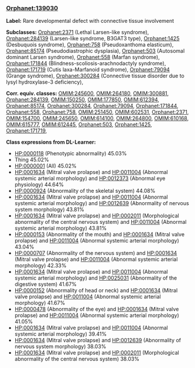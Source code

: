 
### [Orphanet:139030](http://www.orpha.net/ORDO/Orphanet_139030)
**Label:** Rare developmental defect with connective tissue involvement

**Subclasses:** [Orphanet:2371](http://www.orpha.net/ORDO/Orphanet_2371) (Lethal Larsen-like syndrome), [Orphanet:284139](http://www.orpha.net/ORDO/Orphanet_284139) (Larsen-like syndrome, B3GAT3 type), [Orphanet:1425](http://www.orpha.net/ORDO/Orphanet_1425) (Desbuquois syndrome), [Orphanet:758](http://www.orpha.net/ORDO/Orphanet_758) (Pseudoxanthoma elasticum), [Orphanet:85174](http://www.orpha.net/ORDO/Orphanet_85174) (Pseudodiastrophic dysplasia), [Orphanet:503](http://www.orpha.net/ORDO/Orphanet_503) (Autosomal dominant Larsen syndrome), [Orphanet:558](http://www.orpha.net/ORDO/Orphanet_558) (Marfan syndrome), [Orphanet:171844](http://www.orpha.net/ORDO/Orphanet_171844) (Blindness-scoliosis-arachnodactyly syndrome), [Orphanet:171719](http://www.orpha.net/ORDO/Orphanet_171719) (Cutis laxa-Marfanoid syndrome), [Orphanet:79094](http://www.orpha.net/ORDO/Orphanet_79094) (Grange syndrome), [Orphanet:300284](http://www.orpha.net/ORDO/Orphanet_300284) (Connective tissue disorder due to lysyl hydroxylase-3 deficiency), 

**Corr. equiv. classes:** [OMIM:245600](http://purl.obolibrary.org/obo/OMIM_245600), [OMIM:264180](http://purl.obolibrary.org/obo/OMIM_264180), [OMIM:300881](http://purl.obolibrary.org/obo/OMIM_300881), [Orphanet:284139](http://www.orpha.net/ORDO/Orphanet_284139), [OMIM:150250](http://purl.obolibrary.org/obo/OMIM_150250), [OMIM:177850](http://purl.obolibrary.org/obo/OMIM_177850), [OMIM:612394](http://purl.obolibrary.org/obo/OMIM_612394), [Orphanet:85174](http://www.orpha.net/ORDO/Orphanet_85174), [Orphanet:300284](http://www.orpha.net/ORDO/Orphanet_300284), [Orphanet:79094](http://www.orpha.net/ORDO/Orphanet_79094), [Orphanet:171844](http://www.orpha.net/ORDO/Orphanet_171844), [Orphanet:558](http://www.orpha.net/ORDO/Orphanet_558), [Orphanet:758](http://www.orpha.net/ORDO/Orphanet_758), [OMIM:251450](http://purl.obolibrary.org/obo/OMIM_251450), [OMIM:602531](http://purl.obolibrary.org/obo/OMIM_602531), [Orphanet:2371](http://www.orpha.net/ORDO/Orphanet_2371), [OMIM:154700](http://purl.obolibrary.org/obo/OMIM_154700), [OMIM:245650](http://purl.obolibrary.org/obo/OMIM_245650), [OMIM:614100](http://purl.obolibrary.org/obo/OMIM_614100), [OMIM:264800](http://purl.obolibrary.org/obo/OMIM_264800), [OMIM:610168](http://purl.obolibrary.org/obo/OMIM_610168), [OMIM:615777](http://purl.obolibrary.org/obo/OMIM_615777), [OMIM:612445](http://purl.obolibrary.org/obo/OMIM_612445), [Orphanet:503](http://www.orpha.net/ORDO/Orphanet_503), [Orphanet:1425](http://www.orpha.net/ORDO/Orphanet_1425), [Orphanet:171719](http://www.orpha.net/ORDO/Orphanet_171719), 

**Class expressions from DL-Learner:**

- [HP:0000118](http://purl.obolibrary.org/obo/HP_0000118) (Phenotypic abnormality) 45.03%
- Thing 45.02%
- [HP:0000001](http://purl.obolibrary.org/obo/HP_0000001) (All) 45.02%
- [HP:0001634](http://purl.obolibrary.org/obo/HP_0001634) (Mitral valve prolapse) and [HP:0011004](http://purl.obolibrary.org/obo/HP_0011004) (Abnormal systemic arterial morphology) and [HP:0012373](http://purl.obolibrary.org/obo/HP_0012373) (Abnormal eye physiology) 44.64%
- [HP:0000924](http://purl.obolibrary.org/obo/HP_0000924) (Abnormality of the skeletal system) 44.08%
- [HP:0001634](http://purl.obolibrary.org/obo/HP_0001634) (Mitral valve prolapse) and [HP:0011004](http://purl.obolibrary.org/obo/HP_0011004) (Abnormal systemic arterial morphology) and [HP:0012639](http://purl.obolibrary.org/obo/HP_0012639) (Abnormality of nervous system morphology) 43.81%
- [HP:0001634](http://purl.obolibrary.org/obo/HP_0001634) (Mitral valve prolapse) and [HP:0002011](http://purl.obolibrary.org/obo/HP_0002011) (Morphological abnormality of the central nervous system) and [HP:0011004](http://purl.obolibrary.org/obo/HP_0011004) (Abnormal systemic arterial morphology) 43.81%
- [HP:0000153](http://purl.obolibrary.org/obo/HP_0000153) (Abnormality of the mouth) and [HP:0001634](http://purl.obolibrary.org/obo/HP_0001634) (Mitral valve prolapse) and [HP:0011004](http://purl.obolibrary.org/obo/HP_0011004) (Abnormal systemic arterial morphology) 43.04%
- [HP:0000707](http://purl.obolibrary.org/obo/HP_0000707) (Abnormality of the nervous system) and [HP:0001634](http://purl.obolibrary.org/obo/HP_0001634) (Mitral valve prolapse) and [HP:0011004](http://purl.obolibrary.org/obo/HP_0011004) (Abnormal systemic arterial morphology) 42.33%
- [HP:0001634](http://purl.obolibrary.org/obo/HP_0001634) (Mitral valve prolapse) and [HP:0011004](http://purl.obolibrary.org/obo/HP_0011004) (Abnormal systemic arterial morphology) and [HP:0025031](http://purl.obolibrary.org/obo/HP_0025031) (Abnormality of the digestive system) 41.67%
- [HP:0000152](http://purl.obolibrary.org/obo/HP_0000152) (Abnormality of head or neck) and [HP:0001634](http://purl.obolibrary.org/obo/HP_0001634) (Mitral valve prolapse) and [HP:0011004](http://purl.obolibrary.org/obo/HP_0011004) (Abnormal systemic arterial morphology) 41.67%
- [HP:0000478](http://purl.obolibrary.org/obo/HP_0000478) (Abnormality of the eye) and [HP:0001634](http://purl.obolibrary.org/obo/HP_0001634) (Mitral valve prolapse) and [HP:0011004](http://purl.obolibrary.org/obo/HP_0011004) (Abnormal systemic arterial morphology) 41.05%
- [HP:0001634](http://purl.obolibrary.org/obo/HP_0001634) (Mitral valve prolapse) and [HP:0011004](http://purl.obolibrary.org/obo/HP_0011004) (Abnormal systemic arterial morphology) 39.41%
- [HP:0001634](http://purl.obolibrary.org/obo/HP_0001634) (Mitral valve prolapse) and [HP:0012639](http://purl.obolibrary.org/obo/HP_0012639) (Abnormality of nervous system morphology) 38.03%
- [HP:0001634](http://purl.obolibrary.org/obo/HP_0001634) (Mitral valve prolapse) and [HP:0002011](http://purl.obolibrary.org/obo/HP_0002011) (Morphological abnormality of the central nervous system) 38.03%


